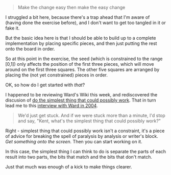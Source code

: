 > Make the change easy
> then make the easy change

I struggled a bit here, because there's a trap ahead that I'm
aware of (having done the exercise before), and I don't want
to get too tangled in it or fake it.

But the basic idea here is that I should be able to build
up to a complete implementation by placing specific pieces,
and then just putting the rest onto the board in order.

So at this point in the exercise, the seed (which is constrained
to the range [0,1]) only affects the position of the first
three pieces, which will move around on the first three squares.
The other five squares are arranged by placing the (not yet
constrained) pieces in order.

OK, so how do I get started with _that_?

I happened to be reviewing Ward's Wiki this week, and rediscovered
the discusion of [do the simplest thing that could possibly work][1].
That in turn lead me to this [interview with Ward in 2004][2].

> We'd just get stuck. And if we were stuck more than a minute, 
> I'd stop and say, "Kent, what's the simplest thing that 
> could possibly work?" 

Right - simplest thing that could possibly work isn't a constraint,
it's a piece of advice for breaking the spell of paralysis by
analysis or writer's block.  _Get something onto the screen._
Then you can start working on it.

In this case, the simplest thing I can think to do is separate
the parts of each result into two parts, the bits that match
and the bits that don't match.

Just that much was enough of a kick to make things clearer.


[1]: http://wiki.c2.com/?DoTheSimplestThingThatCouldPossiblyWork
[2]: https://www.artima.com/intv/simplest3.html